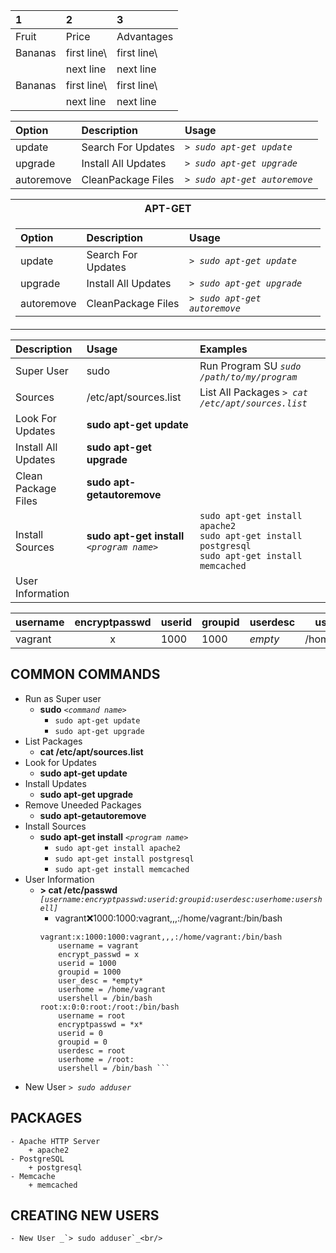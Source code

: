 
| 1 | 2 | 3|
|:------------	|:---------------------	|:-------------------------------	|
| Fruit         | Price         | Advantages         |
| Bananas       | first line\   | first line\        |
|               | next line     | next line          |
| Bananas       | first line\   | first line\        |
|               | next line     | next line          |

|Option     	| Description         	| Usage                         	|
|:------------	|:---------------------	|:-------------------------------	|
|  update     	| Search For Updates  	| _`> sudo apt-get update`_     	|
|  upgrade    	| Install All Updates 	| _`> sudo apt-get upgrade`_    	|
|  autoremove 	| CleanPackage Files  	| _`> sudo apt-get autoremove`_ 	|



<table><tr><th> <b>APT-GET</b> </th></tr>
<tr><td>

|Option     	| Description         	| Usage                         	|
|:------------	|:---------------------	|:-------------------------------	|
|  update     	| Search For Updates  	| _`> sudo apt-get update`_     	|
|  upgrade    	| Install All Updates 	| _`> sudo apt-get upgrade`_    	|
|  autoremove 	| CleanPackage Files  	| _`> sudo apt-get autoremove`_ 	|

</td></tr></table>

| Description | Usage | Examples |
|:---|:---|:---|
|Super User| sudo  | Run Program SU _`sudo /path/to/my/program`_ |
|Sources| /etc/apt/sources.list | List All Packages _`> cat /etc/apt/sources.list`_ |
|Look For Updates| __sudo apt-get update__ |  |
|Install All Updates| __sudo apt-get upgrade__|  |
|Clean Package Files| __sudo apt-getautoremove__ |  |
|Install Sources| __sudo apt-get install__ _`<program name>`_ | `sudo apt-get install apache2`<br/>`sudo apt-get install postgresql` <br/> `sudo apt-get install memcached` |
|User Information|  |  |

|username|encryptpasswd|userid|groupid|userdesc|userhome|usershell|
|---|:---:|---|---|---|---|---|
|vagrant|x|1000|1000|*empty*|/home/vagrant|/bin/bash|
		
## COMMON COMMANDS
* Run as Super user
	- __sudo__ _`<command name>`_
		+ `sudo apt-get update`
		+ `sudo apt-get upgrade`
* List Packages
	- __cat /etc/apt/sources.list__
* Look for Updates
	- __sudo apt-get update__
* Install Updates
	- __sudo apt-get upgrade__
* Remove Uneeded Packages
	- __sudo apt-getautoremove__
* Install Sources
	- __sudo apt-get install__ _`<program name>`_
		+ `sudo apt-get install apache2`
		+ `sudo apt-get install postgresql`
		+ `sudo apt-get install memcached`
* User Information 
	- __> cat /etc/passwd__ _`[username:encryptpasswd:userid:groupid:userdesc:userhome:usershell]`_
		+ vagrant:x:1000:1000:vagrant,,,:/home/vagrant:/bin/bash <br/>				
		```
		vagrant:x:1000:1000:vagrant,,,:/home/vagrant:/bin/bash		
			username = vagrant
			encrypt_passwd = x
			userid = 1000
			groupid = 1000
			user_desc = *empty*
			userhome = /home/vagrant
			usershell = /bin/bash
		root:x:0:0:root:/root:/bin/bash
			username = root
			encryptpasswd = *x*
			userid = 0
			groupid = 0
			userdesc = root
			userhome = /root:
			usershell = /bin/bash ```
* New User _`> sudo adduser`_<br/>

## PACKAGES
	- Apache HTTP Server
		+ apache2
	- PostgreSQL
		+ postgresql
	- Memcache
		+ memcached
## CREATING NEW USERS
	- New User _`> sudo adduser`_<br/>
